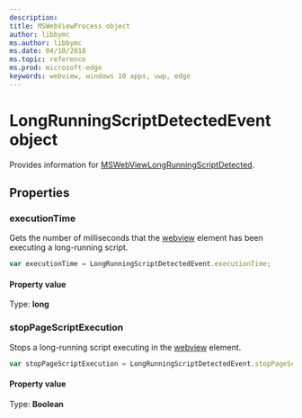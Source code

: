 ```yaml
---
description: 
title: MSWebViewProcess object
author: libbymc
ms.author: libbymc
ms.date: 04/10/2018
ms.topic: reference
ms.prod: microsoft-edge
keywords: webview, windows 10 apps, uwp, edge
---
```


# LongRunningScriptDetectedEvent object

Provides information for [MSWebViewLongRunningScriptDetected](../webview.md#mswebviewlongrunningscriptdetected).

## Properties

### executionTime

Gets the number of milliseconds that the [webview](../webview.md) element has been executing a long-running script.

```js
var executionTime = LongRunningScriptDetectedEvent.executionTime;
```

#### Property value
Type: **long**

### stopPageScriptExecution
Stops a long-running script executing in the [webview](../webview.md) element.

```js
var stopPageScriptExecution = LongRunningScriptDetectedEvent.stopPageScriptExecution;
```

#### Property value
Type: **Boolean**